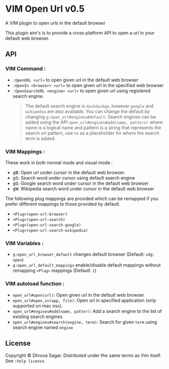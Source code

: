 # VIM Open Url v0.5

A VIM plugin to open urls in the default browser

This plugin aim's is to provide a cross platform API to open a url in your
default web browser.

## API

### VIM Command :

* `:OpenURL <url>` to open given url in the default web browser
* `:OpenIn <browser> <url>` to open given url in the specified web browser
* `:OpenSearchURL <engine> <url>` to open given url using registered search
  engine.
  > The default search engine is `duckduckgo`, however `google` and
  > `wikipedia` are also available. You can change the default by changing
  > `g:open_url#engines#default`. Search engines can be added using the API
  > `open_url#engines#add(name, pattern)` where name is a logical name and
  > pattern is a string that represents the search url pattern, use `%s` as
  > a placeholder for where the search term is added.

### VIM Mappings :

These work in both normal mode and visual mode :

* <kbd>gB</kbd>: Open url under cursor in the default web browser.
* <kbd>gS</kbd>: Search word under cursor using default search engine
* <kbd>gG</kbd>: Google search word under cursor in the default web browser
* <kbd>gW</kbd>: Wikipedia search word under cursor in the default web browser

The following plug mappings are provided which can be remapped if you prefer
different mappings to those provided by default.

* `<Plug>(open-url-browser)`
* `<Plug>(open-url-search)`
* `<Plug>(open-url-search-google)`
* `<Plug>(open-url-search-wikipedia)`

### VIM Variables :
* `g:open_url_browser_default` changes default browser (Default: `xdg-open`)
* `g:open_url_default_mappings` enable/disable default mappings without
remapping `<Plug>` mappings (Default: `1`)

### VIM autoload function :

* `open_url#open(url)`: Open given url in the default web browser
* `open_url#open_in(app, file)`: Open url in specified application (only
  supported on mac osx).
* `open_url#engines#add(name, patter)`: Add a search engine to the list of
  existing search engines
* `open_url#engines#search(engine, term)`: Search for given `term` using
  search engine named `engine`

## License

Copyright © Dhruva Sagar.  Distributed under the same terms as Vim itself.
See `:help license`.

